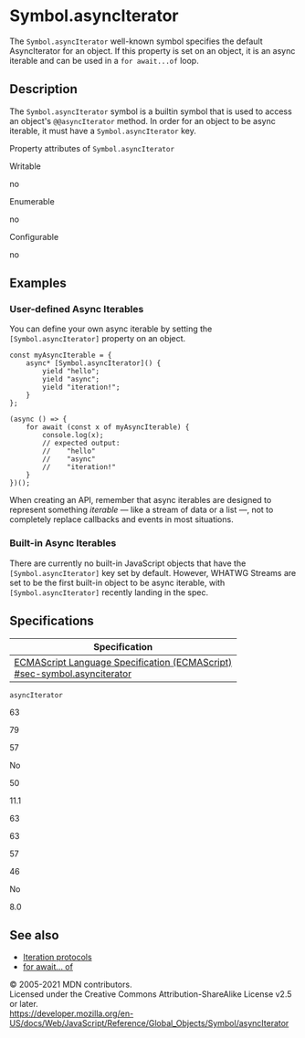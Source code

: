 # Symbol.asyncIterator

The `Symbol.asyncIterator` well-known symbol specifies the default AsyncIterator for an object. If this property is set on an object, it is an async iterable and can be used in a `for await...of` loop.

## Description

The `Symbol.asyncIterator` symbol is a builtin symbol that is used to access an object's `@@asyncIterator` method. In order for an object to be async iterable, it must have a `Symbol.asyncIterator` key.

Property attributes of `Symbol.asyncIterator`

Writable

no

Enumerable

no

Configurable

no

## Examples

### User-defined Async Iterables

You can define your own async iterable by setting the `[Symbol.asyncIterator]` property on an object.

    const myAsyncIterable = {
        async* [Symbol.asyncIterator]() {
            yield "hello";
            yield "async";
            yield "iteration!";
        }
    };

    (async () => {
        for await (const x of myAsyncIterable) {
            console.log(x);
            // expected output:
            //    "hello"
            //    "async"
            //    "iteration!"
        }
    })();

When creating an API, remember that async iterables are designed to represent something _iterable_ — like a stream of data or a list —, not to completely replace callbacks and events in most situations.

### Built-in Async Iterables

There are currently no built-in JavaScript objects that have the `[Symbol.asyncIterator]` key set by default. However, WHATWG Streams are set to be the first built-in object to be async iterable, with `[Symbol.asyncIterator]` recently landing in the spec.

## Specifications

<table><thead><tr class="header"><th>Specification</th></tr></thead><tbody><tr class="odd"><td><a href="https://tc39.es/ecma262/#sec-symbol.asynciterator">ECMAScript Language Specification (ECMAScript)<br />
<span class="small">#sec-symbol.asynciterator</span></a></td></tr></tbody></table>

`asyncIterator`

63

79

57

No

50

11.1

63

63

57

46

No

8.0

## See also

-   [Iteration protocols](../../iteration_protocols)
-   [for await... of](../../statements/for-await...of)

© 2005-2021 MDN contributors.  
Licensed under the Creative Commons Attribution-ShareAlike License v2.5 or later.  
<a href="https://developer.mozilla.org/en-US/docs/Web/JavaScript/Reference/Global_Objects/Symbol/asyncIterator" class="_attribution-link">https://developer.mozilla.org/en-US/docs/Web/JavaScript/Reference/Global_Objects/Symbol/asyncIterator</a>
